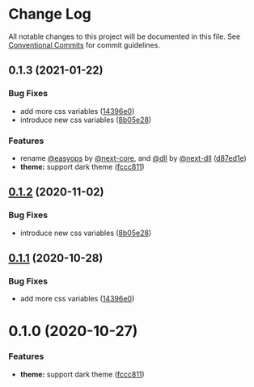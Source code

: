 # Change Log

All notable changes to this project will be documented in this file.
See [Conventional Commits](https://conventionalcommits.org) for commit guidelines.

## 0.1.3 (2021-01-22)

### Bug Fixes

- add more css variables ([14396e0](https://git.easyops.local/anyclouds/next-core/commits/14396e0))
- introduce new css variables ([8b05e28](https://git.easyops.local/anyclouds/next-core/commits/8b05e28))

### Features

- rename [@easyops](https://git.easyops.local/easyops) by [@next-core](https://git.easyops.local/next-core), and [@dll](https://git.easyops.local/dll) by [@next-dll](https://git.easyops.local/next-dll) ([d87ed1e](https://git.easyops.local/anyclouds/next-core/commits/d87ed1e))
- **theme:** support dark theme ([fccc811](https://git.easyops.local/anyclouds/next-core/commits/fccc811))

## [0.1.2](https://git.easyops.local/anyclouds/next-core/compare/@easyops/less-plugin-css-variables@0.1.1...@easyops/less-plugin-css-variables@0.1.2) (2020-11-02)

### Bug Fixes

- introduce new css variables ([8b05e28](https://git.easyops.local/anyclouds/next-core/commits/8b05e28))

## [0.1.1](https://git.easyops.local/anyclouds/next-core/compare/@easyops/less-plugin-css-variables@0.1.0...@easyops/less-plugin-css-variables@0.1.1) (2020-10-28)

### Bug Fixes

- add more css variables ([14396e0](https://git.easyops.local/anyclouds/next-core/commits/14396e0))

# 0.1.0 (2020-10-27)

### Features

- **theme:** support dark theme ([fccc811](https://git.easyops.local/anyclouds/next-core/commits/fccc811))
